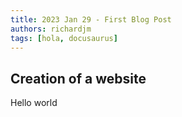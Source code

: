 ```yaml
---
title: 2023 Jan 29 - First Blog Post
authors: richardjm
tags: [hola, docusaurus]
---
```


## Creation of a website

Hello world
